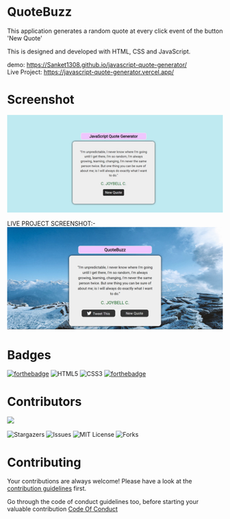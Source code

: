 ﻿# QuoteBuzz

This application generates a random quote at every click event of the button 'New Quote'

This is designed and developed with HTML, CSS and JavaScript.

demo: https://Sanket1308.github.io/javascript-quote-generator/
<br>
Live Project: https://javascript-quote-generator.vercel.app/

# Screenshot

![image](./images/screenshot.jpeg)

LIVE PROJECT SCREENSHOT:-
![screenshot](./images/screenshot-live-prjct.png) 

# Badges

[![forthebadge](https://forthebadge.com/images/badges/made-with-javascript.svg)](https://forthebadge.com)
![HTML5](https://img.shields.io/badge/html5-%23E34F26.svg?style=for-the-badge&logo=html5&logoColor=white)
![CSS3](https://img.shields.io/badge/css3-%231572B6.svg?style=for-the-badge&logo=css3&logoColor=white)
[![forthebadge](http://forthebadge.com/images/badges/built-with-love.svg)](http://forthebadge.com)

# Contributors
<a href="https://github.com/Sanket1308/javascript-quote-generator/graphs/contributors">
  <img src="https://contrib.rocks/image?repo=Sanket1308/javascript-quote-generator" />
</a> <br>

![Stargazers](https://img.shields.io/github/stars/Sanket1308/javascript-quote-generator)
![Issues](https://img.shields.io/github/issues/Sanket1308/javascript-quote-generator)
![MIT License](https://img.shields.io/github/license/Sanket1308/javascript-quote-generator?style=for-the-badge)
![Forks](https://img.shields.io/github/forks/Sanket1308/javascript-quote-generator)

# Contributing

Your contributions are always welcome! Please have a look at the [contribution guidelines](CONTRIBUTING.md) first.

Go through the code of conduct guidelines too, before starting your valuable contribution [Code Of Conduct](/code-of-conduct.md)

